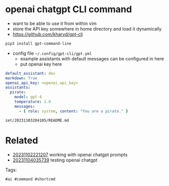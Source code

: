 # openai chatgpt CLI command

- want to be able to use it from within vim
- store the API key somewhere in home directory and load it dynamically
- https://github.com/kharvd/gpt-cli

```bash
pip3 install gpt-command-line
```

- config file `~/.config/gpt-cli/gpt.yml`
  - example assistants with default messages can be configured in here
  - put openai key here
```yaml
default_assistant: dev
markdown: True
openai_api_key: <openai_api_key>
assistants:
  pirate:
    model: gpt-4
    temperature: 1.0
    messages:
      - { role: system, content: "You are a pirate." }
```

` zet/20231103204105/README.md `

# Related

- [20231102221207](/zet/20231102221207/README.md) working with openai chatgpt prompts
- [20231104035739](/zet/20231104035739/README.md) testing openai chatgpt

Tags:

    #ai #command #shortcmd
